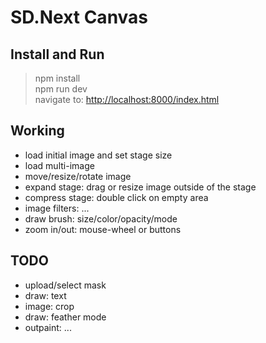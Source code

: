 # SD.Next Canvas

## Install and Run

> npm install  
> npm run dev  
> navigate to: <http://localhost:8000/index.html>  

## Working

- load initial image and set stage size
- load multi-image
- move/resize/rotate image
- expand stage: drag or resize image outside of the stage
- compress stage: double click on empty area
- image filters: ...
- draw brush: size/color/opacity/mode
- zoom in/out: mouse-wheel or buttons

## TODO
- upload/select mask
- draw: text
- image: crop
- draw: feather mode
- outpaint: ...
